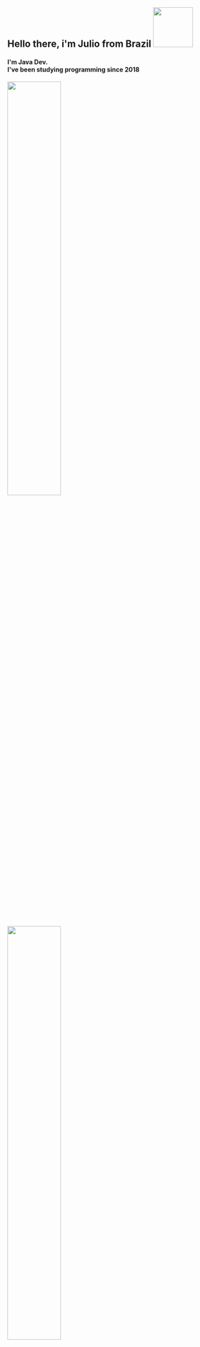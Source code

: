 <h2 align="left"> 
  Hello there, i'm Julio from Brazil <img src="https://media3.giphy.com/media/xgC0dqgNE2b7KvH0W0/giphy.gif?cid=ecf05e47u1sjnmtiaric1vo5exkbd8rs9a6n43x50vots9jc&rid=giphy.gif&ct=s" width=90></h2>
  
  <h4> I'm Java Dev.<br>
  I've been studying programming since 2018<br>
 </h4>
  
 <div align="left">
  <img width="49%"  src="https://github-readme-stats.vercel.app/api?username=augustojulio-code&show_icons=true&theme=tokyonight&include_all_commits=true&count_private=true"/>
</div>
  
   <div align="left">
  <img width="49%" src="https://github-readme-stats.vercel.app/api/top-langs/?username=augustojulio-code&layout=compact&langs_count=7&theme=tokyonight"/>
</div>
  
  <h4>I have experience with object-oriented languages, mobile development,web development and cloud computing</h4>
  
  * #### Java Springboot
  * #### C#
  * #### MySQL
  * #### MongoDB
  * #### AWS
  
   ### You can find me on linkedin!
   <div>
  <a href="https://www.linkedin.com/in/julio-augusto-a99308119/"><img src="https://media1.giphy.com/media/HQTYdpx1yhxWpugAi2/giphy.gif?cid=ecf05e475wvxroh7lso1o43rzmla6dixesq4ozeuow979u1j&rid=giphy.gif&ct=s" width=50> 
  </a></div>
  


  
  
 
